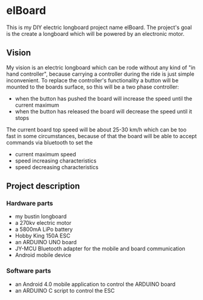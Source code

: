 # elBoard

This is my DIY electric longboard project name elBoard. The project's goal is the create a longboard which will be powered by an electronic motor.

## Vision

My vision is an electric longboard which can be rode without any kind of "in hand controller", because carrying a controller during the ride is just simple inconvenient.
To replace the controller's functionality a button will be mounted to the boards surface, so this will be a two phase controller:

* when the button has pushed the board will increase the speed until the current maximum
* when the button has released the board will decrease the speed until it stops

The current board top speed will be about 25-30 km/h which can be too fast in some circumstances, because of that the board will be able to accept commands via bluetooth to set the

* current maximum speed
* speed increasing characteristics
* speed decreasing characteristics

## Project description

### Hardware parts

* my bustin longboard
* a 270kv electric motor
* a 5800mA LiPo battery
* Hobby King 150A ESC
* an ARDUINO UNO board
* JY-MCU Bluetooth adapter for the mobile and board communication
* Android mobile device

### Software parts

* an Android 4.0 mobile application to control the ARDUINO board
* an ARDUINO C script to control the ESC